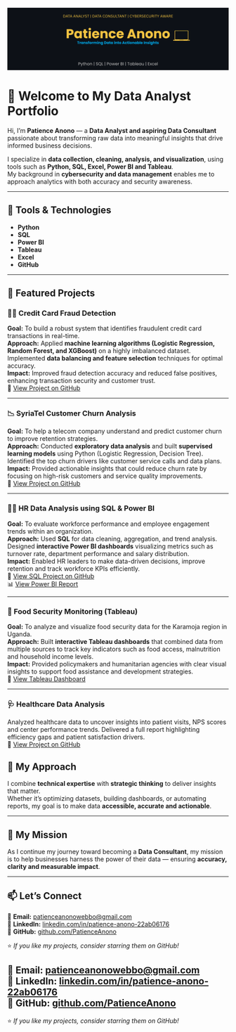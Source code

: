 
![Patience Anono Data Analyst Portfolio Banner](https://raw.githubusercontent.com/PatienceAnono/PatienceAnono-Portfolio/6475ce96bf54e6f04e085e302ad0ed6a97564976/Patience_Anono_Data_Analyst_Banner.png)

# 👋 Welcome to My Data Analyst Portfolio  

Hi, I’m **Patience Anono** — a **Data Analyst and aspiring Data Consultant** passionate about transforming raw data into meaningful insights that drive informed business decisions.  

I specialize in **data collection, cleaning, analysis, and visualization**, using tools such as **Python, SQL, Excel, Power BI and Tableau**.  
My background in **cybersecurity and data management** enables me to approach analytics with both accuracy and security awareness.  

---

## 🧰 Tools & Technologies  
- **Python**  
- **SQL**  
- **Power BI**  
- **Tableau**  
- **Excel**  
- **GitHub**

---

## 💼 Featured Projects  

### 🕵️‍♀️ Credit Card Fraud Detection  
**Goal:** To build a robust system that identifies fraudulent credit card transactions in real-time.  
**Approach:** Applied **machine learning algorithms (Logistic Regression, Random Forest, and XGBoost)** on a highly imbalanced dataset. Implemented **data balancing and feature selection** techniques for optimal accuracy.  
**Impact:** Improved fraud detection accuracy and reduced false positives, enhancing transaction security and customer trust.  
🔗 [View Project on GitHub](https://github.com/PatienceAnono/Credit-Card-Fraud-Dectection)

---

### 📉 SyriaTel Customer Churn Analysis  
**Goal:** To help a telecom company understand and predict customer churn to improve retention strategies.  
**Approach:** Conducted **exploratory data analysis** and built **supervised learning models** using Python (Logistic Regression, Decision Tree). Identified the top churn drivers like customer service calls and data plans.  
**Impact:** Provided actionable insights that could reduce churn rate by focusing on high-risk customers and service quality improvements.  
🔗 [View Project on GitHub](https://github.com/PatienceAnono/-SyriaTel-Customer-Churn-Project)

---

### 👩‍💼 HR Data Analysis using SQL & Power BI  
**Goal:** To evaluate workforce performance and employee engagement trends within an organization.  
**Approach:** Used **SQL** for data cleaning, aggregation, and trend analysis. Designed **interactive Power BI dashboards** visualizing metrics such as turnover rate, department performance and salary distribution.  
**Impact:** Enabled HR leaders to make data-driven decisions, improve retention and track workforce KPIs efficiently.  
🔗 [View SQL Project on GitHub](https://github.com/PatienceAnono/HR-DATA-ANALYSIS)  
📊 [View Power BI Report](https://github.com/PatienceAnono/HR-DATA-ANALYSIS/blob/main/HR%20Employee%20Report.pbix)

---

### 🌾 Food Security Monitoring (Tableau)  
**Goal:** To analyze and visualize food security data for the Karamoja region in Uganda.  
**Approach:** Built **interactive Tableau dashboards** that combined data from multiple sources to track key indicators such as food access, malnutrition and household income levels.  
**Impact:** Provided policymakers and humanitarian agencies with clear visual insights to support food assistance and development strategies.  
🔗 [View Tableau Dashboard](https://public.tableau.com/app/profile/patience5611/viz/KaramojaRegionFoodmonitoringtool/SummaryTable)

---

### 🩺 Healthcare Data Analysis  
Analyzed healthcare data to uncover insights into patient visits, NPS scores and center performance trends. Delivered a full report highlighting efficiency gaps and patient satisfaction drivers.  
🔗 [View Project on GitHub](https://github.com/PatienceAnono/Healthcare-Data-Analysis)

## 🧩 My Approach  
I combine **technical expertise** with **strategic thinking** to deliver insights that matter.  
Whether it’s optimizing datasets, building dashboards, or automating reports, my goal is to make data **accessible, accurate and actionable**.

---

## 🎯 My Mission  
As I continue my journey toward becoming a **Data Consultant**, my mission is to help businesses harness the power of their data — ensuring **accuracy, clarity and measurable impact**.

---

## 📫 Let’s Connect  

📧 **Email:** [patienceanonowebbo@gmail.com](mailto:patienceanonowebbo@gmail.com)  
💼 **LinkedIn:** [linkedin.com/in/patience-anono-22ab06176](https://www.linkedin.com/in/patience-anono-22ab06176/)  
🐙 **GitHub:** [github.com/PatienceAnono](https://github.com/PatienceAnono)  

⭐️ *If you like my projects, consider starring them on GitHub!*


📧 **Email:** [patienceanonowebbo@gmail.com](mailto:patienceanonowebbo@gmail.com)  
💼 **LinkedIn:** [linkedin.com/in/patience-anono-22ab06176](https://www.linkedin.com/in/patience-anono-22ab06176/)  
🐙 **GitHub:** [github.com/PatienceAnono](https://github.com/PatienceAnono)
---

⭐️ *If you like my projects, consider starring them on GitHub!*
